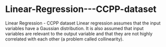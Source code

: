 # Linear-Regression---CCPP-dataset
Linear Regression - CCPP dataset
Linear regression assumes that the input variables have a Gaussian distribution. It is also assumed that input variables are relevant to the output variable and that they are not highly correlated with each other (a problem called collinearity).

